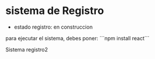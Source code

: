 <H1> sistema de Registro </h1>

- estado registro: en construccion 


para ejecutar el sistema, debes poner:
´´´npm install react´´´


Sistema registro2
